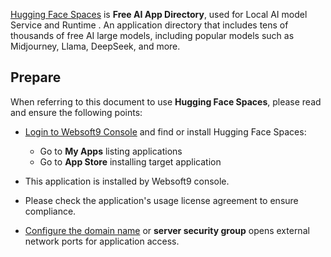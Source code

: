 [Hugging Face Spaces](https://huggingface.co/spaces) is **Free AI App Directory**, used for Local AI model Service and Runtime . An application directory that includes tens of thousands of free AI large models, including popular models such as Midjourney, Llama, DeepSeek, and more.



## Prepare

When referring to this document to use **Hugging Face Spaces**, please read and ensure the following points:

- [Login to Websoft9 Console](./login-console) and find or install Hugging Face Spaces:
  - Go to **My Apps** listing applications 
  - Go to **App Store** installing target application

- This application is installed by Websoft9 console.


- Please check the application's usage license agreement to ensure compliance.


- [Configure the domain name](./domain-set) or **server security group** opens external network ports for application access.
